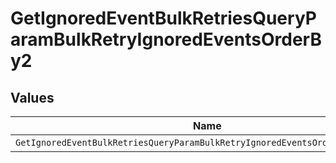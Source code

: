 # GetIgnoredEventBulkRetriesQueryParamBulkRetryIgnoredEventsOrderBy2


## Values

| Name                                                                          | Value                                                                         |
| ----------------------------------------------------------------------------- | ----------------------------------------------------------------------------- |
| `GetIgnoredEventBulkRetriesQueryParamBulkRetryIgnoredEventsOrderBy2CreatedAt` | created_at                                                                    |